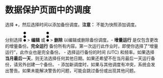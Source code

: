 数据保护页面中的调度
====================

选择 **+**，然后选择时间以添加备份调度。**注意：** 不能为快照添加调度。

分别选择 ![](../Images/more_vert_kebob-15px.svg) \> **编辑** 或 ![](../Images/more_vert_kebob-15px.svg) \> **删除** 以编辑或删除备份调度。- **增量运行** 是仅包含更改的增量备份。**完全运行** 备份所有内容。第一次运行此作业时，即使你选择了“增量运行”，此作业也是完全备份。 - 选择运行备份的时间 (UTC) 和频率。如果选择 **当月最后一天**，则无法选择任何其他日期。如果还希望不在当月最后一天运行备份，请另外创建一个备份。 - 添加新调度时，如果与其他调度有冲突，系统会发出警告。如果未能解决警告的问题，可能会跳过备份或出现其他问题。
